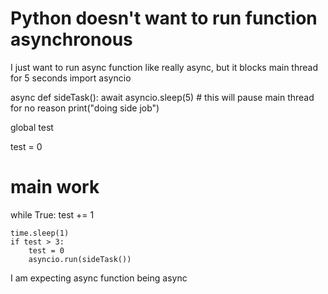 
# Python doesn't want to run function asynchronous

I just want to run async function like really async, but it blocks main thread for 5 seconds
import asyncio

async def sideTask():
    await asyncio.sleep(5)  # this will pause main thread for no reason
    print("doing side job")

global test

test = 0

# main work
while True:
    test += 1

    time.sleep(1)
    if test > 3:
        test = 0
        asyncio.run(sideTask())

I am expecting async function being async

        